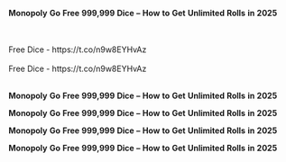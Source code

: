 <strong>Monopoly</strong> <strong>Go</strong> <strong>Free</strong> <strong>999,999</strong> <strong>Dice</strong> <strong>–</strong> <strong>How</strong> <strong>to</strong> <strong>Get</strong> <strong>Unlimited</strong> <strong>Rolls</strong> <strong>in</strong> <strong>2025</strong>

<br>
<br>Free Dice - https://t.co/n9w8EYHvAz
<br>
<br>Free Dice - https://t.co/n9w8EYHvAz
<br>
<br>

<strong>Monopoly</strong> <strong>Go</strong> <strong>Free</strong> <strong>999,999</strong> <strong>Dice</strong> <strong>–</strong> <strong>How</strong> <strong>to</strong> <strong>Get</strong> <strong>Unlimited</strong> <strong>Rolls</strong> <strong>in</strong> <strong>2025</strong>

<strong>Monopoly</strong> <strong>Go</strong> <strong>Free</strong> <strong>999,999</strong> <strong>Dice</strong> <strong>–</strong> <strong>How</strong> <strong>to</strong> <strong>Get</strong> <strong>Unlimited</strong> <strong>Rolls</strong> <strong>in</strong> <strong>2025</strong>

<strong>Monopoly</strong> <strong>Go</strong> <strong>Free</strong> <strong>999,999</strong> <strong>Dice</strong> <strong>–</strong> <strong>How</strong> <strong>to</strong> <strong>Get</strong> <strong>Unlimited</strong> <strong>Rolls</strong> <strong>in</strong> <strong>2025</strong>

<strong>Monopoly</strong> <strong>Go</strong> <strong>Free</strong> <strong>999,999</strong> <strong>Dice</strong> <strong>–</strong> <strong>How</strong> <strong>to</strong> <strong>Get</strong> <strong>Unlimited</strong> <strong>Rolls</strong> <strong>in</strong> <strong>2025</strong>
